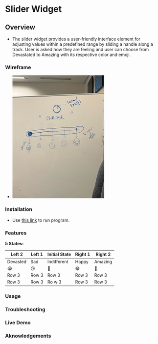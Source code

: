 # Slider Widget

## Overview
- The slider widget provides a user-friendly interface element for adjusting values within a predefined range by sliding a handle along a track. User is asked how they are feeling and user can choose from Devastated to Amazing with its respective color and emoji.

### Wireframe
- <img src="images/IMG_6194.jpg" alt="wireframe" width="300"/>

### Installation
- Use [this link](https://html-preview.github.io/?url=https://github.com/cse110-sp24-group18/warmup-exercise/blob/slider-full-implementation/slider/slider-widget.html) to run program.

### Features

**5 States:**

| Left 2 | Left 1 | Initial State | Right 1 | Right 2  |
|----------|----------|----------|----------|----------|
|    Devasted |    Sad|    Indifferent |    Happy |    Amazing |
|      😭  |    😢  |    🫤          |    😁    |    🤣 |
|    Row 3 |    Row 3 |    Row 3 |    Row 3 |    Row 3 |
|    Row 3 |    Row 3 |    Ro w 3 |    Row 3 |    Row 3 |

### Usage


### Troubleshooting


### Live Demo


### Aknowledgements
